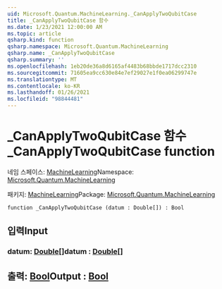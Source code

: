 ```yaml
---
uid: Microsoft.Quantum.MachineLearning._CanApplyTwoQubitCase
title: _CanApplyTwoQubitCase 함수
ms.date: 1/23/2021 12:00:00 AM
ms.topic: article
qsharp.kind: function
qsharp.namespace: Microsoft.Quantum.MachineLearning
qsharp.name: _CanApplyTwoQubitCase
qsharp.summary: ''
ms.openlocfilehash: 1eb20de36a8d6165af4483b68bbde1717dcc2310
ms.sourcegitcommit: 71605ea9cc630e84e7ef29027e1f0ea06299747e
ms.translationtype: MT
ms.contentlocale: ko-KR
ms.lasthandoff: 01/26/2021
ms.locfileid: "98844481"
---
```

# <a name="_canapplytwoqubitcase-function"></a><span data-ttu-id="2aab2-102">_CanApplyTwoQubitCase 함수</span><span class="sxs-lookup"><span data-stu-id="2aab2-102">_CanApplyTwoQubitCase function</span></span>

<span data-ttu-id="2aab2-103">네임 스페이스: [MachineLearning](xref:Microsoft.Quantum.MachineLearning)</span><span class="sxs-lookup"><span data-stu-id="2aab2-103">Namespace: [Microsoft.Quantum.MachineLearning](xref:Microsoft.Quantum.MachineLearning)</span></span>

<span data-ttu-id="2aab2-104">패키지: [MachineLearning](https://nuget.org/packages/Microsoft.Quantum.MachineLearning)</span><span class="sxs-lookup"><span data-stu-id="2aab2-104">Package: [Microsoft.Quantum.MachineLearning](https://nuget.org/packages/Microsoft.Quantum.MachineLearning)</span></span>




```qsharp
function _CanApplyTwoQubitCase (datum : Double[]) : Bool
```


## <a name="input"></a><span data-ttu-id="2aab2-105">입력</span><span class="sxs-lookup"><span data-stu-id="2aab2-105">Input</span></span>

### <a name="datum--double"></a><span data-ttu-id="2aab2-106">datum: [Double](xref:microsoft.quantum.lang-ref.double)[]</span><span class="sxs-lookup"><span data-stu-id="2aab2-106">datum : [Double](xref:microsoft.quantum.lang-ref.double)[]</span></span>





## <a name="output--bool"></a><span data-ttu-id="2aab2-107">출력: [Bool](xref:microsoft.quantum.lang-ref.bool)</span><span class="sxs-lookup"><span data-stu-id="2aab2-107">Output : [Bool](xref:microsoft.quantum.lang-ref.bool)</span></span>


